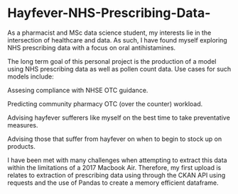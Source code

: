 # Hayfever-NHS-Prescribing-Data-
As a pharmacist and MSc data science student, my interests lie in the intersection of healthcare and data. As such, I have found myself exploring NHS prescribing
data with a focus on oral antihistamines.

The long term goal of this personal project is the production of a model using NHS prescribing data as well as pollen count data. Use cases for such models include:

Assesing compliance with NHSE OTC guidance.

Predicting community pharmacy OTC (over the counter) workload.

Advising hayfever sufferers like myself on the best time to take preventative measures.

Advising those that suffer from hayfever on when to begin to stock up on products.


I have been met with many challenges when attempting to extract this data within the limitations of a 2017 Macbook Air. Therefore, my first upload is relates to
extraction of prescribing data using through the CKAN API using requests and the use of Pandas to create a memory efficient dataframe.
